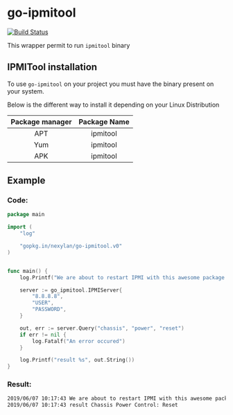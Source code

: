 # go-ipmitool

[![Build Status](https://travis-ci.org/nexylan/go-ipmitool.svg?branch=master)](https://travis-ci.org/nexylan/go-ipmitool)

This wrapper permit to run `ipmitool` binary

## IPMITool installation

To use `go-ipmitool` on your project you must have the binary present on your system. 

Below is the different way to install it depending on your Linux Distribution

|Package manager|Package Name|
|:-------------:|:----------:|
|      APT      |  ipmitool  |
|      Yum      |  ipmitool  |
|      APK      |  ipmitool  |

## Example

### Code:

```go
package main

import (
	"log"

	"gopkg.in/nexylan/go-ipmitool.v0"
)


func main() {
	log.Printf("We are about to restart IPMI with this awesome package !")

	server := go_ipmitool.IPMIServer{
		"8.8.8.8",
		"USER",
		"PASSWORD",
	}

	out, err := server.Query("chassis", "power", "reset")
	if err != nil {
		log.Fatalf("An error occured")
	}

	log.Printf("result %s", out.String())
}

```

### Result: 

```bash
2019/06/07 10:17:43 We are about to restart IPMI with this awesome package !
2019/06/07 10:17:43 result Chassis Power Control: Reset
```
